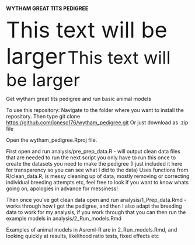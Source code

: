 <b>WYTHAM GREAT TITS PEDIGREE</b>

<span style="font-size:60px;">This text will be larger</span>
<font size="24">This text will be larger</font>


Get wytham great tits pedigree and run basic animal models

To use this repository:
Navigate to the folder where you want to install the repository. Then type git clone https://github.com/jonesc176/wytham_pedigree.git
Or just download as .zip file

Open the wytham_pedigree.Rproj file. 

First open and run analysis/pre_prep_data.R - will output clean data files that are needed to run the next script
you only have to run this once to create the datasets you need to make the pedigree (I just included it here for transparency so you can see what I did to the data)
Uses functions from R/clean_data.R, is messy cleaning up of data, mostly removing or correcting individual breeding attempts etc, feel free to look if you want to know whats going on, apologies in advance for messiness!

Then once you've got clean data open and run analysis/1_Prep_data.Rmd - works through how I got the pedigree, and then I also adapt the breeding data to work for my analysis, if you work through that you can then run the example models in analysis/2_Run_models.Rmd

Examples of animal models in Asreml-R are in 2_Run_models.Rmd, and looking quickly at results, likelihood ratio tests, fixed effects etc 


